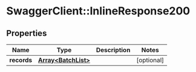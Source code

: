 # SwaggerClient::InlineResponse200

## Properties
Name | Type | Description | Notes
------------ | ------------- | ------------- | -------------
**records** | [**Array&lt;BatchList&gt;**](BatchList.md) |  | [optional] 


